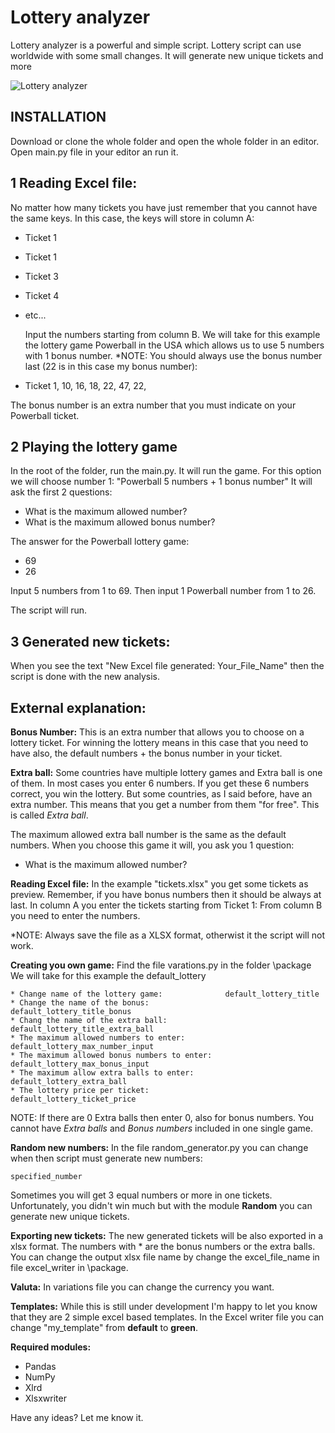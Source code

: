 # Lottery analyzer
Lottery analyzer is a powerful and simple script. Lottery script can use worldwide with some small changes. It will generate new unique tickets and more

![Lottery analyzer](https://i.postimg.cc/gk0F4yxz/Analyzer-1.jpg)

## **INSTALLATION**
Download or clone the whole folder and open the whole folder in an editor. Open main.py file in your editor an run it.
## **1 Reading Excel file:**
   No matter how many tickets you have just remember that you cannot have the same keys. 
   In this case, the keys will store in column A:

- Ticket 1
- Ticket 1
- Ticket 3
- Ticket 4
- etc...
  

   Input the numbers starting from column B. We will take for this example the lottery game Powerball in the USA which allows us to use 5 numbers with 1 bonus number.
*NOTE: You should always use the bonus number last (22 is in this case my bonus number):
 - Ticket 1, 10, 16, 18, 22, 47, 22,

 The bonus number is an extra number that you must indicate on your Powerball ticket.
 

## 2 Playing the lottery game

   In the root of the folder, run the main.py. It will run the game. For this option we will choose number 1: "Powerball 5 numbers + 1 bonus number" It will ask the first 2 questions:

 - What is the maximum allowed number?
 - What is the maximum allowed bonus number?

The answer for the Powerball lottery game:

 - 69
 - 26

Input 5 numbers from 1 to 69.
Then input 1 Powerball number from 1 to 26.

The script will run.

## 3 Generated new tickets:

When you see the text "New Excel file generated: Your_File_Name" then the script is done with the new analysis.

## External explanation:

**Bonus Number:**
This is an extra number that allows you to choose on a lottery ticket. For winning the lottery means in this case that you need to have also, the default numbers + the bonus number in your ticket.

**Extra ball:**
Some countries have multiple lottery games and Extra ball is one of them. In most cases you enter 6 numbers. If you get these 6 numbers correct, you win the lottery. But some countries, as I said before, have an extra number. This means that you get a number from them "for free". This is called *Extra ball*.

The maximum allowed extra ball number is the same as the default numbers. When you choose this game it will, you ask you 1 question:

 - What is the maximum allowed number?

**Reading Excel file:**
In the example "tickets.xlsx" you get some tickets as preview. Remember, if you have bonus numbers then it should be always at last. In column A you enter the tickets starting from Ticket 1:
From column B you need to enter the numbers.

*NOTE: Always save the file as a XLSX format, otherwist it the script will not work.

**Creating you own game:**
Find the file varations.py in the folder \package
We will take for this example the default_lottery

    * Change name of the lottery game:              default_lottery_title
    * Change the name of the bonus:                 default_lottery_title_bonus
    * Chang the name of the extra ball:             default_lottery_title_extra_ball
    * The maximum allowed numbers to enter:         default_lottery_max_number_input
    * The maximum allowed bonus numbers to enter:   default_lottery_max_bonus_input
    * The maximum allow extra balls to enter:       default_lottery_extra_ball
    * The lottery price per ticket:                 default_lottery_ticket_price

NOTE: If there are 0 Extra balls then enter 0, also for bonus numbers.
You cannot have *Extra balls* and *Bonus numbers* included in one single game.

**Random new numbers:**
In the file random_generator.py you can change when then script must generate new numbers:

    specified_number

Sometimes you will get 3 equal numbers or more in one tickets. Unfortunately, you didn't win much but with the module **Random** you can generate new unique tickets.

**Exporting new tickets:**
The new generated tickets will be also exported in a xlsx format. The numbers with * are the bonus numbers or the extra balls. You can change the output xlsx file name by change the excel_file_name in file excel_writer in \package.

**Valuta:**
In variations file you can change the currency you want.

**Templates:**
While this is still under development I'm happy to let you know that they are 2 simple excel based templates. In the Excel writer file you can change "my_template" from **default** to **green**.

**Required modules:**

 - Pandas
 - NumPy
 - Xlrd
 - Xlsxwriter

Have any ideas? Let me know it.